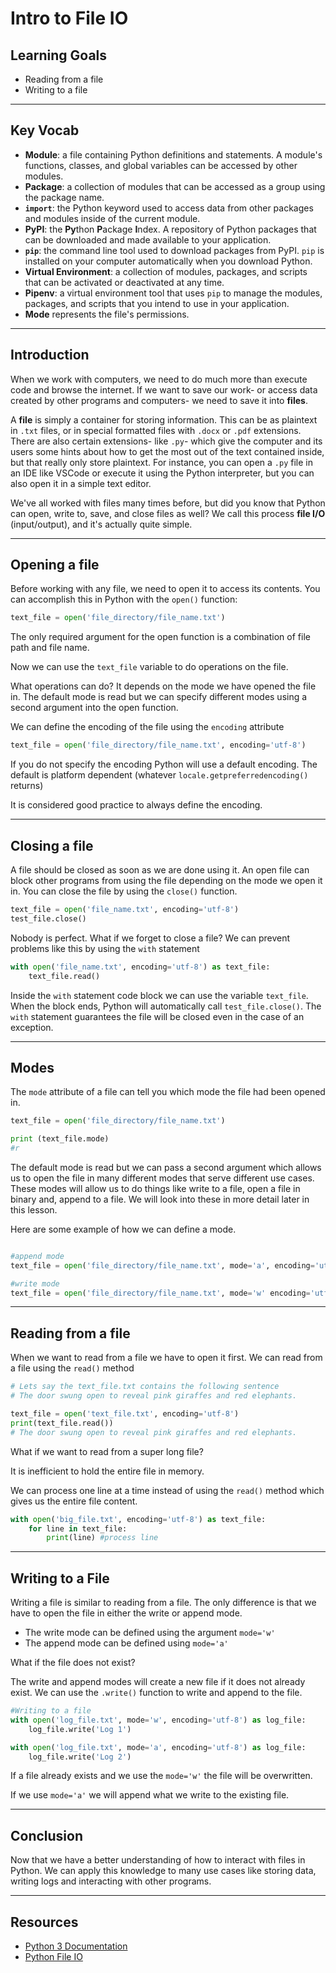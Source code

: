 # Intro to File IO

## Learning Goals

- Reading from a file
- Writing to a file

***

## Key Vocab

- **Module**: a file containing Python definitions and statements. A module's
functions, classes, and global variables can be accessed by other modules.
- **Package**: a collection of modules that can be accessed as a group using
the package name.
- **`import`**: the Python keyword used to access data from other packages and
modules inside of the current module.
- **PyPI**: the **Py**thon **P**ackage **I**ndex. A repository of Python
packages that can be downloaded and made available to your application.
- **`pip`**: the command line tool used to download packages from PyPI. `pip`
is installed on your computer automatically when you download Python.
- **Virtual Environment**: a collection of modules, packages, and scripts that
can be activated or deactivated at any time.
- **Pipenv**: a virtual environment tool that uses `pip` to manage the modules,
packages, and scripts that you intend to use in your application.
- **Mode** represents the file's permissions.

***

## Introduction

When we work with computers, we need to do much more than execute code and
browse the internet. If we want to save our work- or access data created by
other programs and computers- we need to save it into **files**.

A **file** is simply a container for storing information. This can be as
plaintext in `.txt` files, or in special formatted files with `.docx` or `.pdf`
extensions. There are also certain extensions- like `.py`- which give the
computer and its users some hints about how to get the most out of the text
contained inside, but that really only store plaintext. For instance, you can
open a `.py` file in an IDE like VSCode or execute it using the Python
interpreter, but you can also open it in a simple text editor.

We've all worked with files many times before, but did you know that
Python can open, write to, save, and close files as well? We call this process
**file I/O** (input/output), and it's actually quite simple.

***

## Opening a file

Before working with any file, we need to open it to access its contents. You can
accomplish this in Python with the `open()` function:

```py
text_file = open('file_directory/file_name.txt')
```

The only required argument for the open function is a combination of
file path and file name.

Now we can use the `text_file` variable to do operations on the file.

What operations can do?
It depends on the mode we have opened the file in.
The default mode is read but we can specify different modes
using a second argument into the open function.

We can  define the encoding of the file using the `encoding`
attribute

```py
text_file = open('file_directory/file_name.txt', encoding='utf-8')
```

If you do not specify the encoding Python will use a default
encoding. The default is platform dependent
(whatever `locale.getpreferredencoding()` returns)

It is considered good practice to always define the encoding.

***

## Closing a file

A file should be closed as soon as we are done using it. An open file can block
other programs from using the file depending on the mode we open it in.
You can close the file by using the `close()` function.

```py
text_file = open('file_name.txt', encoding='utf-8')
test_file.close()
```

Nobody is perfect. What if we forget to close a file?
We can prevent problems like this by using the `with` statement

```py
with open('file_name.txt', encoding='utf-8') as text_file:
    text_file.read()
```

Inside the `with` statement code block we can use the variable `text_file`.
When the block ends, Python will automatically call `test_file.close()`.
The `with` statement guarantees the file will be closed even in the case of an
exception.

***

## Modes

The `mode` attribute of a file can tell you which mode the file had been
 opened in.

```py
text_file = open('file_directory/file_name.txt')

print (text_file.mode)
#r
```

The default mode is read but we can pass a second argument which
allows us to open the file in many different modes that serve different
use cases. These modes will allow us to do things like write to a file,
open a file in binary and, append to a file. We will look into these in more
detail later in this lesson.

Here are some example of how we can define a mode.

```py

#append mode 
text_file = open('file_directory/file_name.txt', mode='a', encoding='utf-8')

#write mode
text_file = open('file_directory/file_name.txt', mode='w' encoding='utf-8')

```

***

## Reading from a file

When we want to read from a file we have to open it first.
We can read from a file using the `read()` method

```py
# Lets say the text_file.txt contains the following sentence
# The door swung open to reveal pink giraffes and red elephants.

text_file = open('text_file.txt', encoding='utf-8')
print(text_file.read())
# The door swung open to reveal pink giraffes and red elephants.

```

What if we want to read from a super long file?

It is inefficient to hold the entire file in memory.

We can process one line at a time instead of using the `read()`
method which gives us the entire file content.

```py
with open('big_file.txt', encoding='utf-8') as text_file:
    for line in text_file:
        print(line) #process line
```

***

## Writing to a File

Writing a file is similar to reading from a file.
The only difference is that we have to open the file in
either the write or append mode.

- The write mode can be defined using the argument `mode='w'`
- The append mode can be defined using `mode='a'`

What if the file does not exist?

The write and append modes will create a new file if it does not
already exist. We can use the `.write()` function to write and append
 to the file.

```py
#Writing to a file
with open('log_file.txt', mode='w', encoding='utf-8') as log_file:
    log_file.write('Log 1')

with open('log_file.txt', mode='a', encoding='utf-8') as log_file:
    log_file.write('Log 2')

```

If a file already exists and we use the `mode='w'` the file will be overwritten.

If we use `mode='a'` we will append what we write to the existing file.

***

## Conclusion

Now that we have a better understanding of how to interact with files
in Python. We can apply this knowledge to many use cases like storing data,
 writing logs and interacting with other programs.
***

## Resources

- [Python 3 Documentation](https://docs.python.org/3/)
- [Python File IO](https://docs.python.org/3/tutorial/inputoutput.html#reading-and-writing-files)

